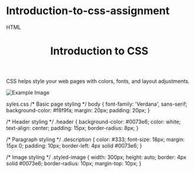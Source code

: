 # Introduction-to-css-assignment
HTML 
<!DOCTYPE html>
<html lang="en">
<head>
    <meta charset="UTF-8">
    <meta name="viewport" content="width=device-width, initial-scale=1.0">
    <title>Introduction to CSS</title>
    <link rel="stylesheet" href="style.css">
</head>
<body>
    <header class="header">
        <h1>Introduction to CSS</h1>
    </header>
    <section class="content">
        <p class="description">CSS helps style your web pages with colors, fonts, and layout adjustments.</p>
        <img src="image.jpg" alt="Example Image" class="styled-image">
    </section>
</body>
</html>

syles.css
/* Basic page styling */
body {
    font-family: 'Verdana', sans-serif;
    background-color: #f8f9fa;
    margin: 20px;
    padding: 20px;
}

/* Header styling */
.header {
    background-color: #0073e6;
    color: white;
    text-align: center;
    padding: 15px;
    border-radius: 8px;
}

/* Paragraph styling */
.description {
    color: #333;
    font-size: 18px;
    margin: 15px 0;
    padding: 10px;
    border-left: 4px solid #0073e6;
}

/* Image styling */
.styled-image {
    width: 300px;
    height: auto;
    border: 4px solid #0073e6;
    border-radius: 10px;
    margin-top: 10px;
}
